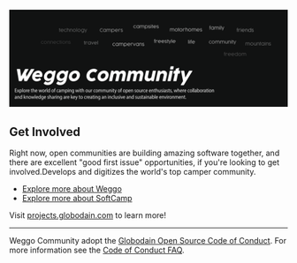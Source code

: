 ![Open Source at Weggo Community](https://github.com/Weggosp/.github/blob/v1.0/images/weggo-community-profile.png) 

## Get Involved

Right now, open communities are building amazing software together, and there are excellent "good first issue" opportunities, if you're looking to get involved.Develops and digitizes the world's top camper community.

* [Explore more about Weggo](https://weggo.es)
* [Explore more about SoftCamp](https://softcamp.eu)

Visit [projects.globodain.com](https://opensource.globodain.com) to learn more!

----

Weggo Community adopt the [Globodain Open Source Code of Conduct](https://opensource.globodain.com/codeofconduct/). For more information see the [Code of Conduct FAQ](https://opensource.globodain.com/codeofconduct/faq/).
